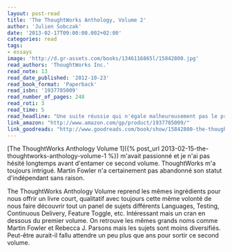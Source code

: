 ```yaml
---
layout: post-read
title: 'The ThoughtWorks Anthology, Volume 2'
author: 'Julien Sobczak'
date: '2013-02-17T09:00:00.002+02:00'
categories: read
tags:
- essays
image: 'http://d.gr-assets.com/books/1346116865l/15842800.jpg'
read_authors: 'ThoughtWorks Inc.'
read_note: 13
read_date_published: '2012-10-23'
read_book_format: 'Paperback'
read_isbn: '1937785009'
read_number_of_pages: 248
read_roti: 3
read_time: 5
read_headline: "Une suite réussie qui n'égale malheureusement pas le premier volume. La qualité est toutefois au rendez-vous. Vivement le volume 3."
link_amazon: "http://www.amazon.com/gp/product/1937785009/"
link_goodreads: "http://www.goodreads.com/book/show/15842800-the-thoughtworks-anthology-volume-2"
---
```



[The ThoughtWorks Anthology Volume 1]({% post_url 2013-02-15-the-thoughtworks-anthology-volume-1 %}) m'avait passionné et je n'ai pas hésité longtemps avant d'entamer ce second volume. ThoughtWorks m'a toujours intrigué. Martin Fowler n'a certainement pas abandonné son statut d'indépendant sans raison.

The ThoughtWorks Anthology Volume reprend les mêmes ingrédients pour nous offrir un livre court, qualitatif avec toujours cette même volonté de nous faire découvrir tout un panel de sujets différents Languages, Testing, Continuous Delivery, Feature Toggle, etc. Intéressant mais un cran en dessous du premier volume. On retrouve les mêmes grands noms comme Martin Fowler et Rebecca J. Parsons mais les sujets sont moins diversifiés. Peut-être aurait-il fallu attendre un peu plus que ans pour sortir ce second volume.

